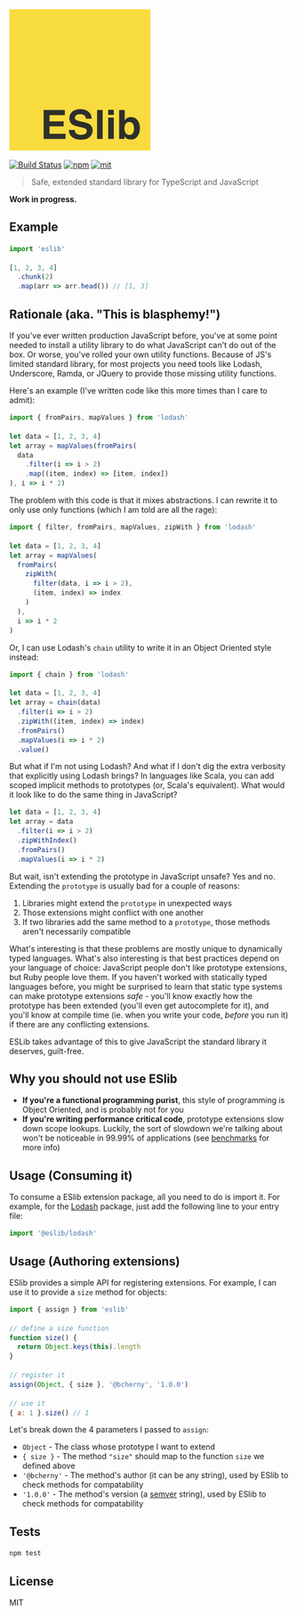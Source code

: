 <img src="logo.png" alt="ESlib" width="254px" />

[![Build Status][build]](https://circleci.com/gh/bcherny/eslib) [![npm]](https://www.npmjs.com/package/eslib) [![mit]](https://opensource.org/licenses/MIT)

[build]: https://img.shields.io/circleci/project/bcherny/eslib.svg?branch=master&style=flat-square
[npm]: https://img.shields.io/npm/v/eslib.svg?style=flat-square
[mit]: https://img.shields.io/npm/l/eslib.svg?style=flat-square

> Safe, extended standard library for TypeScript and JavaScript

**Work in progress.**

## Example

```ts
import 'eslib'

[1, 2, 3, 4]
  .chunk(2)
  .map(arr => arr.head()) // [1, 3]
```

## Rationale (aka. "This is blasphemy!")

If you've ever written production JavaScript before, you've at some point needed to install a utility library to do what JavaScript can't do out of the box. Or worse, you've rolled your own utility functions. Because of JS's limited standard library, for most projects you need tools like Lodash, Underscore, Ramda, or JQuery to provide those missing utility functions.

Here's an example (I've written code like this more times than I care to admit):

```js
import { fromPairs, mapValues } from 'lodash'

let data = [1, 2, 3, 4]
let array = mapValues(fromPairs(
  data
    .filter(i => i > 2)
    .map((item, index) => [item, index])
), i => i * 2)
```

The problem with this code is that it mixes abstractions. I can rewrite it to only use only functions (which I am told are all the rage):

```js
import { filter, fromPairs, mapValues, zipWith } from 'lodash'

let data = [1, 2, 3, 4]
let array = mapValues(
  fromPairs(
    zipWith(
      filter(data, i => i > 2),
      (item, index) => index
    )
  ),
  i => i * 2
)
```

Or, I can use Lodash's `chain` utility to write it in an Object Oriented style instead:

```js
import { chain } from 'lodash'

let data = [1, 2, 3, 4]
let array = chain(data)
  .filter(i => i > 2)
  .zipWith((item, index) => index)
  .fromPairs()
  .mapValues(i => i * 2)
  .value()
```

But what if I'm not using Lodash? And what if I don't dig the extra verbosity that explicitly using Lodash brings? In languages like Scala, you can add scoped implicit methods to prototypes (or, Scala's equivalent). What would it look like to do the same thing in JavaScript?

```js
let data = [1, 2, 3, 4]
let array = data
  .filter(i => i > 2)
  .zipWithIndex()
  .fromPairs()
  .mapValues(i => i * 2)
```

But wait, isn't extending the prototype in JavaScript unsafe? Yes and no. Extending the `prototype` is usually bad for a couple of reasons:

1. Libraries might extend the `prototype` in unexpected ways
2. Those extensions might conflict with one another
3. If two libraries add the same method to a `prototype`, those methods aren't necessarily compatible

What's interesting is that these problems are mostly unique to dynamically typed languages. What's also interesting is that best practices depend on your language of choice: JavaScript people don't like prototype extensions, but Ruby people love them. If you haven't worked with statically typed languages before, you might be surprised to learn that static type systems can make prototype extensions *safe* - you'll know exactly how the prototype has been extended (you'll even get autocomplete for it), and you'll know at compile time (ie. when you write your code, *before* you run it) if there are any conflicting extensions.

ESLib takes advantage of this to give JavaScript the standard library it deserves, guilt-free.

## Why you should not use ESlib

- **If you're a functional programming purist**, this style of programming is Object Oriented, and is probably not for you
- **If you're writing performance critical code**, prototype extensions slow down scope lookups. Luckily, the sort of slowdown we're talking about won't be noticeable in 99.99% of applications (see [benchmarks](TODO) for more info)

## Usage (Consuming it)

To consume a ESlib extension package, all you need to do is import it. For example, for the [Lodash](TODO) package, just add the following line to your entry file:

```js
import '@eslib/lodash'
```

## Usage (Authoring extensions)

ESlib provides a simple API for registering extensions. For example, I can use it to provide a `size` method for objects:

```js
import { assign } from 'eslib'

// define a size function
function size() {
  return Object.keys(this).length
}

// register it
assign(Object, { size }, '@bcherny', '1.0.0')

// use it
{ a: 1 }.size() // 1
```

Let's break down the 4 parameters I passed to `assign`:

- `Object` - The class whose prototype I want to extend
- `{ size }` - The method `"size"` should map to the function `size` we defined above
- `'@bcherny'` - The method's author (it can be any string), used by ESlib to check methods for compatability
- `'1.0.0'` - The method's version (a [semver](TODO) string), used by ESlib to check methods for compatability

## Tests

```sh
npm test
```

## License

MIT